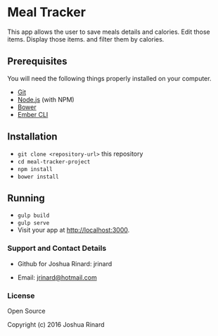 # Meal Tracker

This app allows the user to save meals details and calories. Edit those items. Display those items. and filter them by calories.

## Prerequisites

You will need the following things properly installed on your computer.

* [Git](https://git-scm.com/)
* [Node.js](https://nodejs.org/) (with NPM)
* [Bower](https://bower.io/)
* [Ember CLI](https://ember-cli.com/)

## Installation

* `git clone <repository-url>` this repository
* `cd meal-tracker-project`
* `npm install`
* `bower install`

## Running

* `gulp build`
* `gulp serve`
* Visit your app at [http://localhost:3000](http://localhost:3000).


### Support and Contact Details

* Github for Joshua Rinard: jrinard

* Email: jrinard@hotmail.com


### License

Open Source

Copyright (c) 2016 Joshua Rinard
